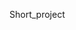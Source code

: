 Short_project
                                                                                                                                                 
